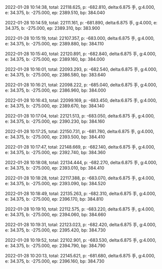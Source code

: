2022-01-28 10:14:38, total: 22118.625, p: -682.810, delta:6.875 手, g:4.000, e: 34.375, b: -275.000, ep: 2389.510, bp: 384.040

2022-01-28 10:14:59, total: 22111.161, p: -681.890, delta:6.875 手, g:4.000, e: 34.375, b: -275.000, ep: 2389.310, bp: 383.900

2022-01-28 10:15:19, total: 22107.357, p: -683.000, delta:6.875 手, g:4.000, e: 34.375, b: -275.000, ep: 2389.880, bp: 384.110

2022-01-28 10:15:40, total: 22120.891, p: -682.840, delta:6.875 手, g:4.000, e: 34.375, b: -275.000, ep: 2389.160, bp: 384.000

2022-01-28 10:16:01, total: 22093.293, p: -682.540, delta:6.875 手, g:4.000, e: 34.375, b: -275.000, ep: 2386.580, bp: 383.640

2022-01-28 10:16:21, total: 22098.222, p: -685.040, delta:6.875 手, g:4.000, e: 34.375, b: -275.000, ep: 2386.960, bp: 384.000

2022-01-28 10:16:43, total: 22099.169, p: -683.450, delta:6.875 手, g:4.000, e: 34.375, b: -275.000, ep: 2389.670, bp: 384.140

2022-01-28 10:17:04, total: 22121.513, p: -683.050, delta:6.875 手, g:4.000, e: 34.375, b: -275.000, ep: 2390.230, bp: 384.160

2022-01-28 10:17:25, total: 22150.731, p: -681.780, delta:6.875 手, g:4.000, e: 34.375, b: -275.000, ep: 2393.500, bp: 384.410

2022-01-28 10:17:47, total: 22148.669, p: -682.140, delta:6.875 手, g:4.000, e: 34.375, b: -275.000, ep: 2392.740, bp: 384.360

2022-01-28 10:18:08, total: 22134.444, p: -682.270, delta:6.875 手, g:4.000, e: 34.375, b: -275.000, ep: 2393.010, bp: 384.410

2022-01-28 10:18:28, total: 22117.388, p: -683.070, delta:6.875 手, g:4.000, e: 34.375, b: -275.000, ep: 2393.090, bp: 384.520

2022-01-28 10:18:49, total: 22135.263, p: -682.310, delta:6.875 手, g:4.000, e: 34.375, b: -275.000, ep: 2396.170, bp: 384.810

2022-01-28 10:19:10, total: 22112.575, p: -683.220, delta:6.875 手, g:4.000, e: 34.375, b: -275.000, ep: 2394.060, bp: 384.660

2022-01-28 10:19:31, total: 22123.023, p: -682.420, delta:6.875 手, g:4.000, e: 34.375, b: -275.000, ep: 2395.420, bp: 384.730

2022-01-28 10:19:52, total: 22102.901, p: -683.530, delta:6.875 手, g:4.000, e: 34.375, b: -275.000, ep: 2394.790, bp: 384.790

2022-01-28 10:20:13, total: 22145.621, p: -681.680, delta:6.875 手, g:4.000, e: 34.375, b: -275.000, ep: 2396.160, bp: 384.730